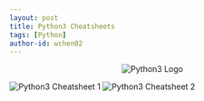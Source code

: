 ```yaml
---
layout: post
title: Python3 Cheatsheets
tags: [Python]
author-id: wchen02
---
```


<style>
    img {
        padding: 0;
    }
</style>

<p align="center">
  <img src="/assets/img/posts/python-logo-master-v3-TM.png" title="Python3 Logo" />
</p>

![Python3 Cheatsheet 1](/assets/img/posts/python3-cheatsheet-1.jpg)
![Python3 Cheatsheet 2](/assets/img/posts/python3-cheatsheet-2.jpg)
